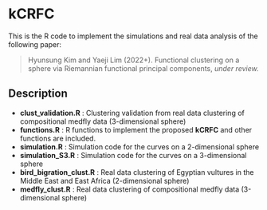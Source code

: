 # kCRFC

This is the R code to implement the simulations and real data analysis of the following paper:
> Hyunsung Kim and Yaeji Lim (2022+). Functional clustering on a sphere via Riemannian functional principal components, *under review.*

## Description

- **clust_validation.R** : Clustering validation from real data clustering of compositional medfly data (3-dimensional sphere)
- **functions.R** : R functions to implement the proposed **kCRFC** and other functions are included.
- **simulation.R** : Simulation code for the curves on a 2-dimensional sphere
- **simulation_S3.R** : Simulation code for the curves on a 3-dimensional sphere
- **bird_bigration_clust.R** : Real data clustering of Egyptian vultures in the Middle East and East Africa (2-dimensional sphere)
- **medfly_clust.R** : Real data clustering of compositional medfly data (3-dimensional sphere)

